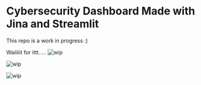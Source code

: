 # Cybersecurity Dashboard Made with Jina and Streamlit

This repo is a work in progress :)

Waiiiiit for ittt.....
![wip](data/usage/try3.gif)

![wip](data/usage/embeddings_annotated.png)

![wip](/data/usage/animated_demo.png)